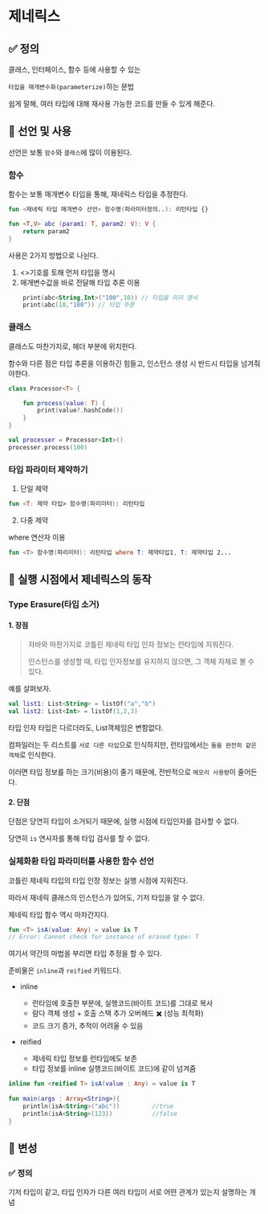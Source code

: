 # 제네릭스

## ✅ 정의
클래스, 인터페이스, 함수 등에 사용할 수 있는 

`타입을 매개변수화(parameterize)`하는 문법

쉽게 말해, 여러 타입에 대해 재사용 가능한 코드를 만들 수 있게 해준다.

## 🌟 선언 및 사용

선언은 보통 `함수`와 `클래스`에 많이 이용된다.

### 함수

함수는 보통 매개변수 타입을 통해, 재네릭스 타입을 추정한다.

```kotlin
fun <재네릭 타입 매개변수 선언> 함수명(파라미터정의..): 리턴타입 {}
```

```kotlin
fun <T,V> abc (param1: T, param2: V): V {
    return param2
}
```
사용은 2가지 방법으로 나뉜다.

1. <>기호를 토해 먼저 타입을 명시
2. 매개변수값을 바로 전달해 타입 추론 이용

```kotlin
    print(abc<String,Int>("100",10)) // 타입을 미리 명시
    print(abc(10,"100")) // 타입 추론
```
### 클래스

클래스도 마찬가지로, 헤더 부분에 위치한다.

함수와 다른 점은 타입 추론을 이용하긴 힘들고,  인스턴스 생성 시 반드시 타입을 넘겨줘야한다.

```kotlin
class Processor<T> {

    fun process(value: T) {
        print(value?.hashCode())
    }
}

val processer = Processor<Int>()
processer.process(100)
```

### 타입 파라미터 제약하기

1. 단일 제약
```kotlin
fun <T: 제약 타입> 함수명(파리미터): 리턴타입
```

2. 다중 제약

where 연산자 이용
```kotlin
fun <T> 함수명(파리미터): 리턴타입 where T: 제약타입1, T: 제약타입 2...
```

## 🔨 실행 시점에서 제네릭스의 동작

### Type Erasure(타입 소거)

#### 1. 장점

> 자바와 마찬가지로 코틀린 제네릭 타입 인자 정보는 런타임에 지워진다.
> 
> 인스턴스를 생성할 때, 타입 인자정보를 유지하지 않으면, 그 객체 자체로 볼 수 있다.

예를 살펴보자.

```kotlin
val list1: List<String> = listOf("a","b")
val list2: List<Int> = listOf(1,2,3)
```
타입 인자 타입은 다르더라도, List객체임은 변함없다.

컴파일러는 두 리스트를 `서로 다른 타입`으로 인식하지만, 런타임에서는 `둘을 완전히 같은 객체`로 인식한다.

이러면 타입 정보를 하는 크기(비용)이 줄기 때문에, 전반적으로 `메모리 사용량`이 줄어든다.

#### 2. 단점

단점은 당연히 타입이 소거되기 때문에, 실행 시점에 타입인자를 검사할 수 없다.

당연히 `is` 연사자를 통해 타입 검사를 할 수 없다.

### 실체화환 타입 파라미터를 사용한 함수 선언

코틀린 제네릭 타입의 타입 인장 정보는 실행 시점에 지워진다.

따라서 재네릭 클래스의 인스턴스가 있어도, 기저 타입을 알 수 없다.

제네릭 타입 함수 역시 마차간지다.

```kotlin
fun <T> isA(value: Any) = value is T 
// Error: Cannot check for instance of erased type: T
```

여기서 약간의 마법을 부리면 타입 추정을 할 수 있다.

준비물은 `inline`과 `reified` 키워드다.

- inline
  - 런타임에 호출한 부분에, 실행코드(바이트 코드)를 그대로 복사
  - 람다 객체 생성 + 호출 스택 추가 오버헤드 ✖️ (성능 최적화)
  - 코드 크기 증가, 추적이 어려울 수 있음

- reified
    - 제네릭 타입 정보를 런타임에도 보존
    - 타입 정보를 inline 실행코드(바이트 코드)에 같이 넘겨줌

```kotlin
inline fun <reified T> isA(value : Any) = value is T
  
fun main(args : Array<String>){
    println(isA<String>("abc")) 		//true
    println(isA<String>(123))			//false
}
```

## 🟰 변성

### ✅ 정의

기저 타입이 같고, 타입 인자가 다른 여러 타입이 서로 어떤 관계가 있는지 설명하는 개념


